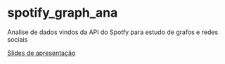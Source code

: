 # spotify_graph_ana
Analise de dados vindos da API do Spotfy para estudo de grafos e redes sociais


[Slides de apresentação](https://docs.google.com/presentation/d/1c6GC9NfyEj6xm3GtmGfcGBcBQJiPiSVEVJ5z3gEaybs)

